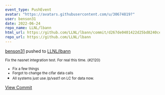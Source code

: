 ```yaml
---
event_type: PushEvent
avatar: "https://avatars.githubusercontent.com/u/30674819?"
user: benson31
date: 2022-06-24
repo_name: LLNL/lbann
html_url: https://github.com/LLNL/lbann/commit/d267de0401422d25bd8240cea1f732f7e8ca0245
repo_url: https://github.com/LLNL/lbann
---
```


<a href='https://github.com/benson31' target='_blank'>benson31</a> pushed to <a href='https://github.com/LLNL/lbann' target='_blank'>LLNL/lbann</a>

<small>Fix the nasnet integration test. For real this time. (#2120)

* Fix a few things
* Forgot to change the cifar data calls
* All systems just use /p/vast1 on LC for data now.</small>

<a href='https://github.com/LLNL/lbann/commit/d267de0401422d25bd8240cea1f732f7e8ca0245' target='_blank'>View Commit</a>